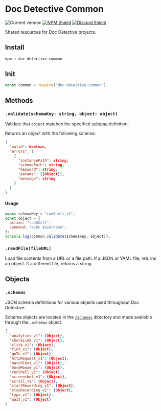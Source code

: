 # Doc Detective Common

![Current version](https://img.shields.io/github/package-json/v/doc-detective/doc-detective-common?color=orange)
[![NPM Shield](https://img.shields.io/npm/v/doc-detective-common)](https://www.npmjs.com/package/doc-detective-common)
[![Discord Shield](https://img.shields.io/badge/chat-on%20discord-purple)](https://discord.gg/mSCCRAhH)

Shared resources for Doc Detective projects.

## Install 

```bash
npm i doc-detective-common
```

## Init

```javascript
const common = require("doc-detective-common");
```

## Methods

### `.validate(schemaKey: string, object: object)`

Validate that `object` matches the specified [schema](#.schemas) definition.

Returns an object with the following schema:

```json
{
  "valid": boolean,
  "errors": [
    {
      "instancePath": string,
      "schemaPath": string,
      "keyword": string,
      "params": [{Object}],
      "message": string
    }
  ]
}
```

#### Usage

```js
const schemaKey = "runShell_v1";
const object = {
  action: "runShell",
  command: "echo $username",
};
console.log(common.validate(schemaKey, object));
```

### `.readFile(fileURL)`

Load file contents from a URL or a file path. If a JSON or YAML file, returns an object. If a different file, returns a string.

## Objects

### `.schemas`

JSON schema definitions for various objects used throughout Doc Detective.

Schema objects are located in the [`/schemas`](https://github.com/doc-detective/doc-detective-common/tree/schema/schemas) directory and made available through the `.schemas` object.

```json
{
  "analytics_v1": {Object},
  "checkLink_v1": {Object},
  "click_v1": {Object},
  "find_v1": {Object},
  "goTo_v1": {Object},
  "httpRequest_v1": {Object},
  "matchText_v1": {Object},
  "moveMouse_v1": {Object},
  "runShell_v1": {Object},
  "screenshot_v1": {Object},
  "scroll_v1": {Object},
  "startRecording_v1": {Object},
  "stopRecording_v1": {Object},
  "type_v1": {Object},
  "wait_v1": {Object}
}
```
